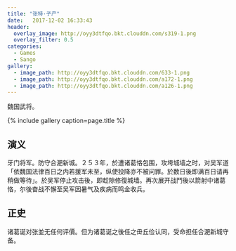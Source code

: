 ```yaml
---
title: "张特·子产"
date:   2017-12-02 16:33:43
header:
  overlay_image: http://oyy3dtfqo.bkt.clouddn.com/s319-1.png
  overlay_filter: 0.5
categories:
  - Games
  - Sango
gallery:
  - image_path: http://oyy3dtfqo.bkt.clouddn.com/633-1.png
  - image_path: http://oyy3dtfqo.bkt.clouddn.com/a172-1.png
  - image_path: http://oyy3dtfqo.bkt.clouddn.com/a126-1.png
---
```


魏国武将。

{% include gallery caption=page.title %}

## 演义

牙门将军。防守合淝新城。２５３年，於遭诸葛恪包围，攻垮城墙之时，对吴军道「依魏国法律百日之内若援军未至，纵使投降亦不被问罪。於数日後即满百日请再稍做等待」。於吴军停止攻击後，即趁隙修復城墙。再次展开战鬥後以箭射中诸葛恪，尔後奋战不懈至吴军因暑气及疾病而鸣金收兵。

## 正史

诸葛诞对张並无任何评價。但为诸葛诞之後任之毌丘俭认同，受命担任合淝新城守备。